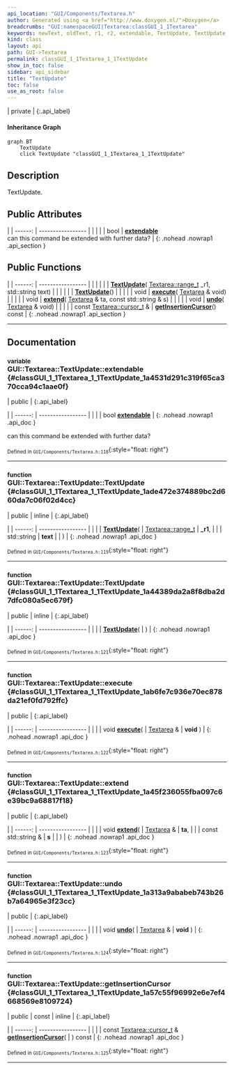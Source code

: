 ```yaml
---
api_location: "GUI/Components/Textarea.h"
author: Generated using <a href="http://www.doxygen.nl/">Doxygen</a>
breadcrumbs: "GUI:namespaceGUI|Textarea:classGUI_1_1Textarea"
keywords: newText, oldText, r1, r2, extendable, TextUpdate, TextUpdate, execute, extend, undo, getInsertionCursor
kind: class
layout: api
path: GUI->Textarea
permalink: classGUI_1_1Textarea_1_1TextUpdate
show_in_toc: false
sidebar: api_sidebar
title: "TextUpdate"
toc: false
use_as_root: false
---
```


| private |
{:.api_label}

#### Inheritance Graph

```mermaid
graph BT
	TextUpdate
	click TextUpdate "classGUI_1_1Textarea_1_1TextUpdate"
```

## Description

TextUpdate.



## Public Attributes

|
| ------: | ----------------- |
|  | |
| bool | **[extendable](#classGUI_1_1Textarea_1_1TextUpdate_1a4531d291c319f65ca370cca94c1aae0f)**  <br/> can this command be extended with further data? |
{: .nohead .nowrap1 .api_section }


## Public Functions

|
| ------: | ----------------- |
|  | |
|  | **[TextUpdate](#classGUI_1_1Textarea_1_1TextUpdate_1ade472e374889bc2d660da7c06f02d4cc)**( [Textarea::range_t](classGUI_1_1Textarea#classGUI_1_1Textarea_1abd7d309cc413dc033b035abb18bc45cb)  _r1, std::string text) |
|  | |
|  | **[TextUpdate](#classGUI_1_1Textarea_1_1TextUpdate_1a44389da2a8f8dba2d7dfc080a5ec679f)**() |
|  | |
| void | **[execute](#classGUI_1_1Textarea_1_1TextUpdate_1ab6fe7c936e70ec878da21ef0fd792ffc)**( [Textarea](classGUI_1_1Textarea) & void) |
|  | |
| void | **[extend](#classGUI_1_1Textarea_1_1TextUpdate_1a45f236055fba097c6e39bc9a68817f18)**( [Textarea](classGUI_1_1Textarea) & ta, const std::string & s) |
|  | |
| void | **[undo](#classGUI_1_1Textarea_1_1TextUpdate_1a313a9ababeb743b26b7a64965e3f23cc)**( [Textarea](classGUI_1_1Textarea) & void) |
|  | |
| const [Textarea::cursor_t](classGUI_1_1Textarea#classGUI_1_1Textarea_1a73f79613da53902c32a007aa6f173de1) & | **[getInsertionCursor](#classGUI_1_1Textarea_1_1TextUpdate_1a57c55f96992e6e7ef4668569e8109724)**() const |
{: .nohead .nowrap1 .api_section }


-------------------------------------------------------------------

## Documentation

### <small>variable</small><br/> GUI::Textarea::TextUpdate::extendable {#classGUI_1_1Textarea_1_1TextUpdate_1a4531d291c319f65ca370cca94c1aae0f}

| public |
{:.api_label}

|
| ------: | ----------------- |
|  |
| bool **[extendable](#classGUI_1_1Textarea_1_1TextUpdate_1a4531d291c319f65ca370cca94c1aae0f)**  |
{: .nohead .nowrap1 .api_doc }

can this command be extended with further data?





<sub>Defined in `GUI/Components/Textarea.h:118`</sub>{:style="float: right"}

-------------------------------------------------------------------

### <small>function</small><br/> GUI::Textarea::TextUpdate::TextUpdate {#classGUI_1_1Textarea_1_1TextUpdate_1ade472e374889bc2d660da7c06f02d4cc}

| public | inline |
{:.api_label}

|
| ------: | ----------------- |
|  |
|  **[TextUpdate](#classGUI_1_1Textarea_1_1TextUpdate_1ade472e374889bc2d660da7c06f02d4cc)**( |  [Textarea::range_t](classGUI_1_1Textarea#classGUI_1_1Textarea_1abd7d309cc413dc033b035abb18bc45cb)  | **_r1**, |
| | std::string | **text** |
|   ) |
{: .nohead .nowrap1 .api_doc }





<sub>Defined in `GUI/Components/Textarea.h:119`</sub>{:style="float: right"}

-------------------------------------------------------------------

### <small>function</small><br/> GUI::Textarea::TextUpdate::TextUpdate {#classGUI_1_1Textarea_1_1TextUpdate_1a44389da2a8f8dba2d7dfc080a5ec679f}

| public | inline |
{:.api_label}

|
| ------: | ----------------- |
|  |
|  **[TextUpdate](#classGUI_1_1Textarea_1_1TextUpdate_1a44389da2a8f8dba2d7dfc080a5ec679f)**( |  ) |
{: .nohead .nowrap1 .api_doc }





<sub>Defined in `GUI/Components/Textarea.h:121`</sub>{:style="float: right"}

-------------------------------------------------------------------

### <small>function</small><br/> GUI::Textarea::TextUpdate::execute {#classGUI_1_1Textarea_1_1TextUpdate_1ab6fe7c936e70ec878da21ef0fd792ffc}

| public |
{:.api_label}

|
| ------: | ----------------- |
|  |
| void **[execute](#classGUI_1_1Textarea_1_1TextUpdate_1ab6fe7c936e70ec878da21ef0fd792ffc)**( |  [Textarea](classGUI_1_1Textarea) & | **void** ) |
{: .nohead .nowrap1 .api_doc }





<sub>Defined in `GUI/Components/Textarea.h:122`</sub>{:style="float: right"}

-------------------------------------------------------------------

### <small>function</small><br/> GUI::Textarea::TextUpdate::extend {#classGUI_1_1Textarea_1_1TextUpdate_1a45f236055fba097c6e39bc9a68817f18}

| public |
{:.api_label}

|
| ------: | ----------------- |
|  |
| void **[extend](#classGUI_1_1Textarea_1_1TextUpdate_1a45f236055fba097c6e39bc9a68817f18)**( |  [Textarea](classGUI_1_1Textarea) & | **ta**, |
| | const std::string & | **s** |
|   ) |
{: .nohead .nowrap1 .api_doc }





<sub>Defined in `GUI/Components/Textarea.h:123`</sub>{:style="float: right"}

-------------------------------------------------------------------

### <small>function</small><br/> GUI::Textarea::TextUpdate::undo {#classGUI_1_1Textarea_1_1TextUpdate_1a313a9ababeb743b26b7a64965e3f23cc}

| public |
{:.api_label}

|
| ------: | ----------------- |
|  |
| void **[undo](#classGUI_1_1Textarea_1_1TextUpdate_1a313a9ababeb743b26b7a64965e3f23cc)**( |  [Textarea](classGUI_1_1Textarea) & | **void** ) |
{: .nohead .nowrap1 .api_doc }





<sub>Defined in `GUI/Components/Textarea.h:124`</sub>{:style="float: right"}

-------------------------------------------------------------------

### <small>function</small><br/> GUI::Textarea::TextUpdate::getInsertionCursor {#classGUI_1_1Textarea_1_1TextUpdate_1a57c55f96992e6e7ef4668569e8109724}

| public | const | inline |
{:.api_label}

|
| ------: | ----------------- |
|  |
| const [Textarea::cursor_t](classGUI_1_1Textarea#classGUI_1_1Textarea_1a73f79613da53902c32a007aa6f173de1) & **[getInsertionCursor](#classGUI_1_1Textarea_1_1TextUpdate_1a57c55f96992e6e7ef4668569e8109724)**( |  ) const |
{: .nohead .nowrap1 .api_doc }





<sub>Defined in `GUI/Components/Textarea.h:125`</sub>{:style="float: right"}

-------------------------------------------------------------------


